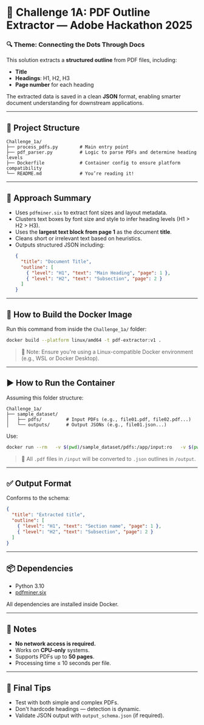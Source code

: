 # 📄 Challenge 1A: PDF Outline Extractor — Adobe Hackathon 2025

### 🔍 Theme: Connecting the Dots Through Docs

This solution extracts a **structured outline** from PDF files, including:
- **Title**
- **Headings**: H1, H2, H3
- **Page number** for each heading

The extracted data is saved in a clean **JSON** format, enabling smarter document understanding for downstream applications.

---

## 📁 Project Structure

```
Challenge_1a/
├── process_pdfs.py        # Main entry point
├── pdf_parser.py          # Logic to parse PDFs and determine heading levels
├── Dockerfile             # Container config to ensure platform compatibility
└── README.md              # You’re reading it!
```

---

## 🧠 Approach Summary

- Uses `pdfminer.six` to extract font sizes and layout metadata.
- Clusters text boxes by font size and style to infer heading levels (H1 > H2 > H3).
- Uses the **largest text block from page 1** as the document **title**.
- Cleans short or irrelevant text based on heuristics.
- Outputs structured JSON including:
  ```json
  {
    "title": "Document Title",
    "outline": [
      { "level": "H1", "text": "Main Heading", "page": 1 },
      { "level": "H2", "text": "Subsection", "page": 2 }
    ]
  }
  ```

---

## 🐳 How to Build the Docker Image

Run this command from inside the `Challenge_1a/` folder:

```bash
docker build --platform linux/amd64 -t pdf-extractor:v1 .
```

> 🔧 Note: Ensure you're using a Linux-compatible Docker environment (e.g., WSL or Docker Desktop).

---

## ▶️ How to Run the Container

Assuming this folder structure:

```
Challenge_1a/
├── sample_dataset/
│   ├── pdfs/         # Input PDFs (e.g., file01.pdf, file02.pdf...)
│   └── outputs/      # Output JSONs (e.g., file01.json...)
```

Use:

```bash
docker run --rm   -v $(pwd)/sample_dataset/pdfs:/app/input:ro   -v $(pwd)/sample_dataset/outputs:/app/output   --network none   pdf-extractor:v1
```

> 📝 All `.pdf` files in `/input` will be converted to `.json` outlines in `/output`.

---

## ✅ Output Format

Conforms to the schema:
```json
{
  "title": "Extracted title",
  "outline": [
    { "level": "H1", "text": "Section name", "page": 1 },
    { "level": "H2", "text": "Subsection", "page": 2 }
  ]
}
```

---

## 📦 Dependencies

- Python 3.10
- [pdfminer.six](https://github.com/pdfminer/pdfminer.six)

All dependencies are installed inside Docker.

---

## 📌 Notes

- **No network access is required.**
- Works on **CPU-only** systems.
- Supports PDFs up to **50 pages**.
- Processing time ≤ 10 seconds per file.

---

## 🏁 Final Tips

- Test with both simple and complex PDFs.
- Don't hardcode headings — detection is dynamic.
- Validate JSON output with `output_schema.json` (if required).